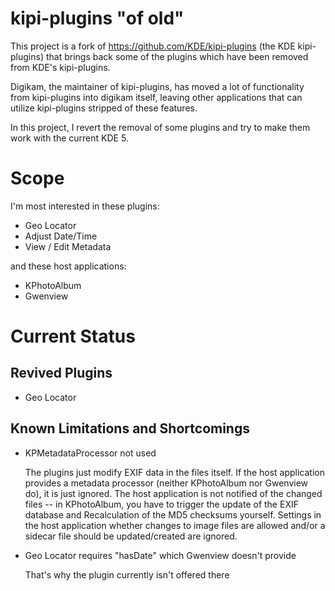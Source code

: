 # kipi-plugins "of old"

This project is a fork of https://github.com/KDE/kipi-plugins (the KDE kipi-plugins)
that brings back some of the plugins which have been removed from KDE's kipi-plugins.

Digikam, the maintainer of kipi-plugins, has moved a lot of functionality from
kipi-plugins into digikam itself, leaving other applications that can utilize
kipi-plugins stripped of these features.

In this project, I revert the removal of some plugins and try to make them work with
the current KDE 5.

# Scope

I'm most interested in these plugins:
 * Geo Locator
 * Adjust Date/Time
 * View / Edit Metadata
 
 and these host applications:
 * KPhotoAlbum
 * Gwenview

# Current Status

## Revived Plugins

 * Geo Locator
 
## Known Limitations and Shortcomings

 * KPMetadataProcessor not used
 
   The plugins just modify EXIF data in the files itself. If the host application provides
   a metadata processor (neither KPhotoAlbum nor Gwenview do), it is just ignored. The host
   application is not notified of the changed files -- in KPhotoAlbum, you have to trigger
   the update of the EXIF database and Recalculation of the MD5 checksums yourself. Settings
   in the host application whether changes to image files are allowed and/or a sidecar file
   should be updated/created are ignored.
   
 * Geo Locator requires "hasDate" which Gwenview doesn't provide
  
   That's why the plugin currently isn't offered there
